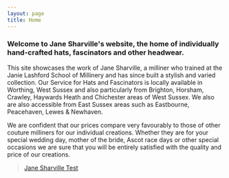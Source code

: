 ```yaml
---
layout: page
title: Home
---
```


### Welcome to Jane Sharville's website, the home of individually hand-crafted hats, fascinators and other headwear.

This site showcases the work of Jane Sharville, a milliner who trained at the Janie Lashford School of Millinery and has since built a stylish and varied collection. Our Service for Hats and Fascinators is locally available in Worthing, West Sussex and also particularly from Brighton, Horsham, Crawley, Haywards Heath and Chichester areas of West Sussex. We also are also accessible from East Sussex areas such as Eastbourne, Peacehaven, Lewes & Newhaven.

We are confident that our prices compare very favourably to those of other couture milliners for our individual creations. Whether they are for your special wedding day, mother of the bride, Ascot race days or other special occasions we are sure that you will be entirely satisfied with the quality and price of our creations.

<blockquote class="imgur-embed-pub" lang="en" data-id="a/BW33ibB" data-context="false" ><a href="//imgur.com/a/BW33ibB">Jane Sharville Test</a></blockquote><script async src="//s.imgur.com/min/embed.js" charset="utf-8"></script>
